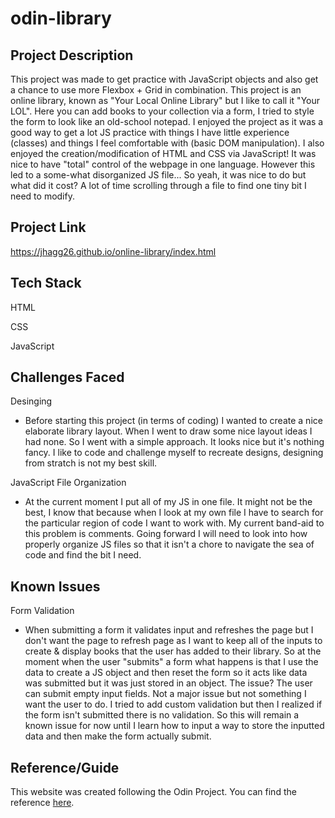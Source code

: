 # odin-library

## Project Description
This project was made to get practice with JavaScript objects and also get a chance to use more Flexbox + Grid in combination. This project is an online library,  known as "Your Local Online Library" but I like to call it "Your LOL". Here you can add books to your collection via a form, I tried to style the form to look like an old-school notepad. I enjoyed the project as it was a good way to get a lot JS practice with things I have little experience (classes) and things I feel comfortable with (basic DOM manipulation). I also enjoyed the creation/modification of HTML and CSS via JavaScript! It was nice to have "total" control of the webpage in one language. However this led to a some-what disorganized JS file... So yeah, it was nice to do but what did it cost? A lot of time scrolling through a file to find one tiny bit I need to modify. 

## Project Link
https://jhagg26.github.io/online-library/index.html

## Tech Stack

HTML

CSS

JavaScript

## Challenges Faced
Desinging
  * Before starting this project (in terms of coding) I wanted to create a nice elaborate library layout. When I went to draw some nice layout ideas I had none. So I went with a simple approach. It looks nice but it's nothing fancy. I like to code and challenge myself to recreate designs, designing from stratch is not my best skill.

JavaScript File Organization
  * At the current moment I put all of my JS in one file. It might not be the best, I know that because when I look at my own file I have to search for the particular region of code I want to work with. My current band-aid to this problem is comments. Going forward I will need to look into how properly organize JS files so that it isn't a chore to navigate the sea of code and find the bit I need.
  

## Known Issues
Form Validation
  * When submitting a form it validates input and refreshes the page but I don't want the page to refresh page as I want to keep all of the inputs to create & display books that the user has added to their library. So at the moment when the user "submits" a form what happens is that I use the data to create a JS object and then reset the form so it acts like data was submitted but it was just stored in an object. The issue? The user can submit empty input fields. Not a major issue but not something I want the user to do. I tried to add custom validation but then I realized if the form isn't submitted there is no validation. So this will remain a known issue for now until I learn how to input a way to store the inputted data and then make the form actually submit.

## Reference/Guide
This website was created following the Odin Project. You can find the reference [here](https://www.theodinproject.com/lessons/node-path-javascript-library).
